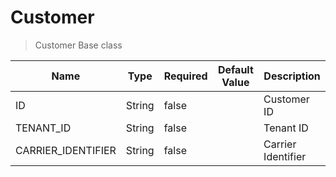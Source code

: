 # Customer

> Customer Base class

| Name | Type | Required | Default Value | Description |
| --- | --- | --- | --- | --- |
| ID | String | false |  | Customer ID |
| TENANT_ID | String | false |  | Tenant ID |
| CARRIER_IDENTIFIER | String | false |  | Carrier Identifier |
